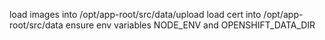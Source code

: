 load images into /opt/app-root/src/data/upload
load cert into /opt/app-root/src/data
ensure env variables NODE_ENV and OPENSHIFT_DATA_DIR
